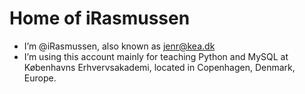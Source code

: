 # Home of iRasmussen

- I’m @iRasmussen, also known as jenr@kea.dk
- I’m using this account mainly for teaching Python and MySQL at Københavns Erhvervsakademi, located in Copenhagen, Denmark, Europe.

<!---
iRasmussen/iRasmussen is a ✨ special ✨ repository because its `README.md` (this file) appears on your GitHub profile.
You can click the Preview link to take a look at your changes.
--->
